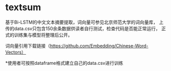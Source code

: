 # textsum
基于Bi-LSTM的中文文本摘要提取，词向量可参见北京师范大学的词向量库，
上传的data.csv只包含150余条数据供读者自行测试，检查代码是否能正常运行，
正式的训练集与模型将整理后公开。

词向量引用下载链接（https://github.com/Embedding/Chinese-Word-Vectors）

*使用者可按照dataframe格式建立自己的data.csv进行训练
